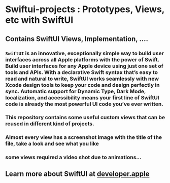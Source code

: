 # Swiftui-projects : Prototypes, Views, etc with SwiftUI

## Contains SwiftUI Views, Implementation, ....


### `SwiftUI` is an innovative, exceptionally simple way to build user interfaces across all Apple platforms with the power of Swift. Build user interfaces for any Apple device using just one set of tools and APIs. With a declarative Swift syntax that’s easy to read and natural to write, SwiftUI works seamlessly with new Xcode design tools to keep your code and design perfectly in sync. Automatic support for Dynamic Type, Dark Mode, localization, and accessibility means your first line of SwiftUI code is already the most powerful UI code you’ve ever written.


### This repository contains some useful custom views that can be reused in different kind of projects.
### Almost every view has a screenshot image with the title of the file, take a look and see what you like
### some views required a video shot due to animations...

## Learn more about SwiftUI at [developer.apple](https://developer.apple.com/xcode/swiftui/)

